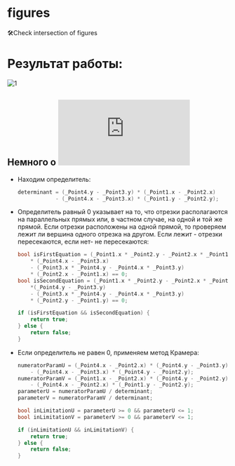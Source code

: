 # figures
:hammer_and_wrench:Check intersection of figures 
# Результат работы:
![1](https://user-images.githubusercontent.com/17510024/111867736-fab94180-8986-11eb-8fa2-ce0733974e39.jpg)
## Немного о ![CheckIntersectLines](https://github.com/AlekseyShashkov/figures/blob/main/Functions.cpp)
- Находим определитель:
    ```c++
    determinant = (_Point4.y - _Point3.y) * (_Point1.x - _Point2.x)
                - (_Point4.x - _Point3.x) * (_Point1.y - _Point2.y);
    ```
- Определитель равный 0 указывает на то, что отрезки располагаются на параллельных прямых или, в частном случае, на одной и той же прямой. Если отрезки расположены на одной прямой, то проверяем лежит ли вершина одного отрезка на другом. Если лежит - отрезки пересекаются, если нет- не пересекаются: 
    ```c++
    bool isFirstEquation = (_Point1.x * _Point2.y - _Point2.x * _Point1.y)
        * (_Point4.x - _Point3.x)
        - (_Point3.x * _Point4.y - _Point4.x * _Point3.y)
        * (_Point2.x - _Point1.x) == 0;
    bool isSecondEquation = (_Point1.x * _Point2.y - _Point2.x * _Point1.y)
        *(_Point4.y - _Point3.y)
        - (_Point3.x * _Point4.y - _Point4.x * _Point3.y)
        * (_Point2.y - _Point1.y) == 0;

    if (isFirstEquation && isSecondEquation) {
        return true;
    } else {
        return false;
    }
    ```
- Если определитель не равен 0, применяем метод Крамера:
    ```c++
    numeratorParamU = (_Point4.x - _Point2.x) * (_Point4.y - _Point3.y)
        - (_Point4.x - _Point3.x) * (_Point4.y - _Point2.y);
    numeratorParamV = (_Point1.x - _Point2.x) * (_Point4.y - _Point2.y)
        - (_Point4.x - _Point2.x) * (_Point1.y - _Point2.y);
    parameterU = numeratorParamU / determinant;
    parameterV = numeratorParamV / determinant;

    bool inLimitationU = parameterU >= 0 && parameterU <= 1;
    bool inLimitationV = parameterV >= 0 && parameterV <= 1;

    if (inLimitationU && inLimitationV) {
        return true;
    } else {
        return false;
    }
    ```
